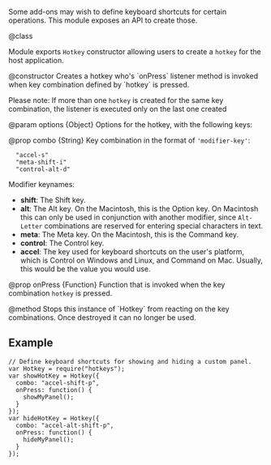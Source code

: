 <!-- contributed by Irakli Gozalishvili [gozala@mozilla.com]  -->

Some add-ons may wish to define keyboard shortcuts for certain operations. This
module exposes an API to create those.

<api name="Hotkey">
@class

Module exports `Hotkey` constructor allowing users to create a `hotkey` for the
host application.

<api name="Hotkey">
@constructor
Creates a hotkey who's `onPress` listener method is invoked when key combination
defined by `hotkey` is pressed.

Please note: If more than one `hotkey` is created for the same key
combination, the listener is executed only on the last one created

@param options {Object}
  Options for the hotkey, with the following keys:

@prop combo {String}
Key combination in the format of `'modifier-key'`:

      "accel-s"
      "meta-shift-i"
      "control-alt-d"

Modifier keynames:

- **shift**: The Shift key.
- **alt**: The Alt key. On the Macintosh, this is the Option key. On
  Macintosh this can only be used in conjunction with another modifier,
  since `Alt-Letter` combinations are reserved for entering special
  characters in text.
- **meta**: The Meta key. On the Macintosh, this is the Command key.
- **control**: The Control key.
- **accel**: The key used for keyboard shortcuts on the user's platform,
  which is Control on Windows and Linux, and Command on Mac. Usually, this
  would be the value you would use.

@prop onPress {Function}
Function that is invoked when the key combination `hotkey` is pressed.

</api>
<api name="destroy">
@method
Stops this instance of `Hotkey` from reacting on the key combinations. Once
destroyed it can no longer be used.
</api>
</api>

## Example ##

    // Define keyboard shortcuts for showing and hiding a custom panel.
    var Hotkey = require("hotkeys");
    var showHotKey = Hotkey({
      combo: "accel-shift-p",
      onPress: function() {
        showMyPanel();
      }
    });
    var hideHotKey = Hotkey({
      combo: "accel-alt-shift-p",
      onPress: function() {
        hideMyPanel();
      }
    });

[Mozilla keyboard planning FAQ]:http://www.mozilla.org/access/keyboard/
[keyboard shortcuts]:https://developer.mozilla.org/en/XUL_Tutorial/Keyboard_Shortcuts
